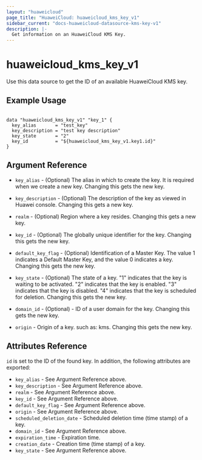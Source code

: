 ```yaml
---
layout: "huaweicloud"
page_title: "HuaweiCloud: huaweicloud_kms_key_v1"
sidebar_current: "docs-huaweicloud-datasource-kms-key-v1"
description: |-
  Get information on an HuaweiCloud KMS Key.
---
```


# huaweicloud\_kms\_key\_v1

Use this data source to get the ID of an available HuaweiCloud KMS key.

## Example Usage

```hcl

data "huaweicloud_kms_key_v1" "key_1" {
  key_alias       = "test_key"
  key_description = "test key description"
  key_state       = "2"
  key_id          = "${huaweicloud_kms_key_v1.key1.id}"
}
```

## Argument Reference

* `key_alias` - (Optional) The alias in which to create the key. It is required when
    we create a new key. Changing this gets the new key.

* `key_description` - (Optional) The description of the key as viewed in Huawei console.
    Changing this gets a new key.

* `realm` - (Optional) Region where a key resides. Changing this gets a new key.

* `key_id` - (Optional) The globally unique identifier for the key. Changing this gets the new key.

* `default_key_flag` - (Optional) Identification of a Master Key. The value 1 indicates a Default
    Master Key, and the value 0 indicates a key. Changing this gets the new key.

* `key_state` - (Optional) The state of a key. "1" indicates that the key is waiting to be activated.
    "2" indicates that the key is enabled. "3" indicates that the key is disabled. "4" indicates that
    the key is scheduled for deletion. Changing this gets the new key.

* `domain_id` - (Optional)  - ID of a user domain for the key. Changing this gets the new key.

* `origin` - Origin of a key. such as: kms. Changing this gets the new key.

## Attributes Reference

`id` is set to the ID of the found key. In addition, the following attributes
are exported:

* `key_alias` - See Argument Reference above.
* `key_description` - See Argument Reference above.
* `realm` - See Argument Reference above.
* `key_id` - See Argument Reference above.
* `default_key_flag` - See Argument Reference above.
* `origin` - See Argument Reference above.
* `scheduled_deletion_date` - Scheduled deletion time (time stamp) of a key.
* `domain_id` - See Argument Reference above.
* `expiration_time` - Expiration time.
* `creation_date` - Creation time (time stamp) of a key.
* `key_state` - See Argument Reference above.
